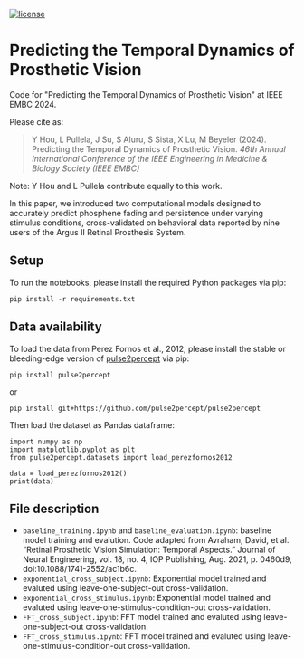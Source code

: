 [![license](https://img.shields.io/badge/License-BSD%202--Clause-blue.svg)](https://github.com/bionicvisionlab/2024-Temporal-Model/blob/master/LICENSE)


# Predicting the Temporal Dynamics of Prosthetic Vision

Code for "Predicting the Temporal Dynamics of Prosthetic Vision" at IEEE EMBC 2024.

Please cite as:

> Y Hou, L Pullela, J Su, S Aluru, S Sista, X Lu, M Beyeler (2024). Predicting the Temporal Dynamics of Prosthetic Vision. *46th Annual International Conference of the IEEE Engineering in Medicine & Biology Society (IEEE EMBC)*

Note: Y Hou and L Pullela contribute equally to this work.

In this paper, we introduced two computational models designed to accurately predict phosphene fading and persistence under varying stimulus conditions, cross-validated on behavioral data reported by nine users of the Argus II Retinal Prosthesis System.

## Setup
To run the notebooks, please install the required Python packages via pip:

```
pip install -r requirements.txt
```

## Data availability
To load the data from Perez Fornos et al., 2012, please install the stable or bleeding-edge version of [pulse2percept](https://pulse2percept.readthedocs.io/en/latest/index.html) via pip:
```
pip install pulse2percept
```

or

```
pip install git+https://github.com/pulse2percept/pulse2percept
```

Then load the dataset as Pandas dataframe:
```
import numpy as np
import matplotlib.pyplot as plt
from pulse2percept.datasets import load_perezfornos2012

data = load_perezfornos2012()
print(data)
```

## File description
- ```baseline_training.ipynb``` and ```baseline_evaluation.ipynb```: baseline model training and evalution. Code adapted from Avraham, David, et al. “Retinal Prosthetic Vision Simulation: Temporal Aspects.” Journal of Neural Engineering, vol. 18, no. 4, IOP Publishing, Aug. 2021, p. 0460d9, doi:10.1088/1741-2552/ac1b6c.
- ```exponential_cross_subject.ipynb```: Exponential model trained and evaluted using leave-one-subject-out cross-validation. 
- ```exponential_cross_stimulus.ipynb```: Exponential model trained and evaluted using leave-one-stimulus-condition-out cross-validation. 
- ```FFT_cross_subject.ipynb```: FFT model trained and evaluted using leave-one-subject-out cross-validation. 
- ```FFT_cross_stimulus.ipynb```: FFT model trained and evaluted using leave-one-stimulus-condition-out cross-validation. 
